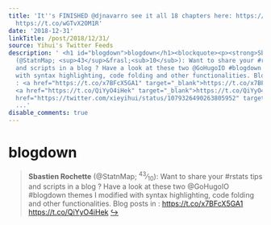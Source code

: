 ```yaml
---
title: 'It''s FINISHED @djnavarro see it all 18 chapters here: https://t.co/bag21zlzDP
  https://t.co/wGTvX2OM1R'
date: '2018-12-31'
linkTitle: /post/2018/12/31/
source: Yihui's Twitter Feeds
description: ' <h1 id="blogdown">blogdown</h1><blockquote><p><strong>Sbastien Rochette</strong>
  (@StatnMap; <sup>43</sup>&frasl;<sub>10</sub>): Want to share your #rstats tips
  and scripts in a blog ? Have a look at these two @GoHugoIO #blogdown themes I modified
  with syntax highlighting, code folding and other functionalities. Blog posts in
  : <a href="https://t.co/x7BFcX5GA1" target="_blank">https://t.co/x7BFcX5GA1</a>
  <a href="https://t.co/QiYyO4iHek" target="_blank">https://t.co/QiYyO4iHek</a> <a
  href="https://twitter.com/xieyihui/status/1079326490263805952" target="_blank">&#8618;</a></p></blockquote><!-
  ...'
disable_comments: true
---
```

 <h1 id="blogdown">blogdown</h1><blockquote><p><strong>Sbastien Rochette</strong> (@StatnMap; <sup>43</sup>&frasl;<sub>10</sub>): Want to share your #rstats tips and scripts in a blog ? Have a look at these two @GoHugoIO #blogdown themes I modified with syntax highlighting, code folding and other functionalities. Blog posts in : <a href="https://t.co/x7BFcX5GA1" target="_blank">https://t.co/x7BFcX5GA1</a> <a href="https://t.co/QiYyO4iHek" target="_blank">https://t.co/QiYyO4iHek</a> <a href="https://twitter.com/xieyihui/status/1079326490263805952" target="_blank">&#8618;</a></p></blockquote><!- ...